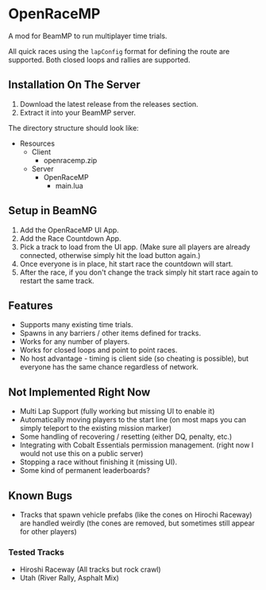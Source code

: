 # OpenRaceMP
A mod for BeamMP to run multiplayer time trials.

All quick races using the `lapConfig` format for defining the route are supported. Both closed loops and rallies are supported.

## Installation On The Server
1. Download the latest release from the releases section.
2. Extract it into your BeamMP server.

The directory structure should look like:

- Resources
  - Client
    - openracemp.zip
  - Server
    - OpenRaceMP
      - main.lua

## Setup in BeamNG

1. Add the OpenRaceMP UI App.
2. Add the Race Countdown App.
3. Pick a track to load from the UI app. (Make sure all players are already connected, otherwise simply hit the load button again.)
4. Once everyone is in place, hit start race the countdown will start.
5. After the race, if you don't change the track simply hit start race again to restart the same track.

## Features

- Supports many existing time trials.
- Spawns in any barriers / other items defined for tracks.
- Works for any number of players.
- Works for closed loops and point to point races.
- No host advantage - timing is client side (so cheating is possible), but everyone has the same chance regardless of network.

## Not Implemented Right Now

- Multi Lap Support (fully working but missing UI to enable it)
- Automatically moving players to the start line (on most maps you can simply teleport to the existing mission marker)
- Some handling of recovering / resetting (either DQ, penalty, etc.)
- Integrating with Cobalt Essentials permission management. (right now I would not use this on a public server)
- Stopping a race without finishing it (missing UI).
- Some kind of permanent leaderboards?

## Known Bugs

- Tracks that spawn vehicle prefabs (like the cones on Hirochi Raceway) are handled weirdly (the cones are removed, but sometimes still appear for other players)

### Tested Tracks

- Hiroshi Raceway (All tracks but rock crawl)
- Utah (River Rally, Asphalt Mix)
